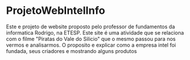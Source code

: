 # ProjetoWebIntelInfo

Este e projeto de website proposto pelo professor de fundamentos da informatica Rodrigo, na ETESP. Este site é uma atividade que se relaciona com o filme "Piratas do Vale do Silicio" que o mesmo passou para nos vermos e analisarmos.
O proposito e explicar como a empresa intel foi fundada, seus criadores e mostrando alguns produtos
